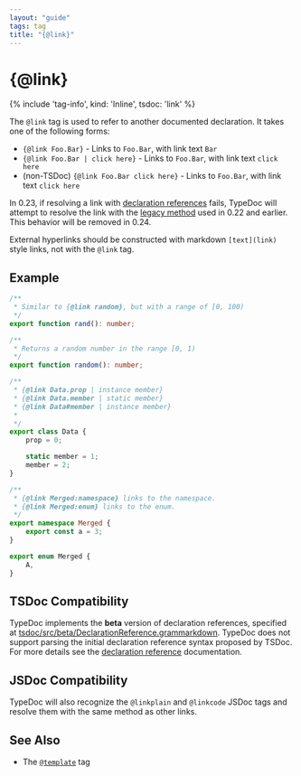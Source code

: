 ```yaml
---
layout: "guide"
tags: tag
title: "{@link}"
---
```


# {@link}

{% include 'tag-info', kind: 'Inline', tsdoc: 'link' %}

The `@link` tag is used to refer to another documented declaration. It takes one of the following forms:

-   `{@link Foo.Bar}` - Links to `Foo.Bar`, with link text `Bar`
-   `{@link Foo.Bar | click here}` - Links to `Foo.Bar`, with link text `click here`
-   (non-TSDoc) `{@link Foo.Bar click here}` - Links to `Foo.Bar`, with link text `click here`

In 0.23, if resolving a link with [declaration references](/guides/declaration-references/) fails, TypeDoc will attempt to resolve the link with
the [legacy method](/guides/link-resolution/) used in 0.22 and earlier.
This behavior will be removed in 0.24.

External hyperlinks should be constructed with markdown `[text](link)` style links, not with the `@link` tag.

## Example

```ts
/**
 * Similar to {@link random}, but with a range of [0, 100)
 */
export function rand(): number;

/**
 * Returns a random number in the range [0, 1)
 */
export function random(): number;

/**
 * {@link Data.prop | instance member}
 * {@link Data.member | static member}
 * {@link Data#member | instance member}
 *
 */
export class Data {
    prop = 0;

    static member = 1;
    member = 2;
}

/**
 * {@link Merged:namespace} links to the namespace.
 * {@link Merged:enum} links to the enum.
 */
export namespace Merged {
    export const a = 3;
}

export enum Merged {
    A,
}
```

## TSDoc Compatibility

TypeDoc implements the **beta** version of declaration references, specified at
[tsdoc/src/beta/DeclarationReference.grammarkdown](https://github.com/microsoft/tsdoc/blob/main/tsdoc/src/beta/DeclarationReference.grammarkdown).
TypeDoc does not support parsing the initial declaration reference syntax proposed by TSDoc.
For more details see the [declaration reference](/guides/declaration-references/) documentation.

## JSDoc Compatibility

TypeDoc will also recognize the `@linkplain` and `@linkcode` JSDoc tags and resolve them with the same method as other links.

## See Also

-   The [`@template`](/tags/template/) tag
